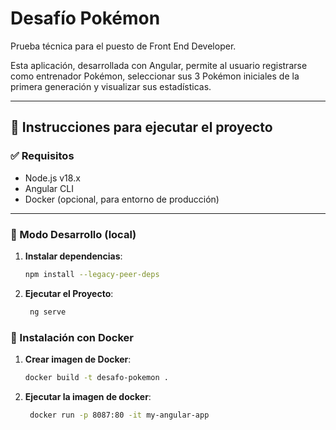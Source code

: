
# Desafío Pokémon 

Prueba técnica para el puesto de Front End Developer.

Esta aplicación, desarrollada con Angular, permite al usuario registrarse como entrenador Pokémon, seleccionar sus 3 Pokémon iniciales de la primera generación y visualizar sus estadísticas.


---

## 🚀 Instrucciones para ejecutar el proyecto

### ✅ Requisitos

- Node.js v18.x
- Angular CLI
- Docker (opcional, para entorno de producción)

---

### 🧪 Modo Desarrollo (local)

1. **Instalar dependencias**:

   ``` bash
   npm install --legacy-peer-deps
   ``` 
   
2. **Ejecutar el Proyecto**:

   ``` bash
	ng serve
   ``` 


### 🧪 Instalación con Docker
1. **Crear imagen de Docker**:

   ``` bash
   docker build -t desafo-pokemon .
   ``` 
2. **Ejecutar la imagen de docker**:

   ``` bash
	docker run -p 8087:80 -it my-angular-app
   ``` 